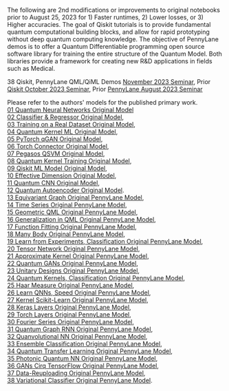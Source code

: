 The following are 2nd modifications or improvements to original notebooks prior to August 25, 2023 for 1) Faster runtimes, 2) Lower losses, or 3) Higher accuracies. The goal of Qiskit tutorials is to provide fundamental quantum computational building blocks, and allow for rapid prototyping without deep quantum computing knowledge. The objective of PennyLane demos is to offer a Quantum Differentiable programming open source software library for training the entire structure of the Quantum Model. Both libraries provide a framework for creating new R&D applications in fields such as Medical. <br>

38 Qiskit, PennyLane QML/QiML Demos [November 2023 Seminar]( ), Prior [Qiskit October 2023 Seminar](https://www.chemicalqdevice.com/all-ibm-qiskit-machine-learning-tutorials-seminar), Prior [PennyLane August 2023 Seminar](https://www.chemicalqdevice.com/all-pennylane-python-quantum-machine-learning-demos-seminar)

Please refer to the authors' models for the published primary work.<br>
[01 Quantum Neural Networks Original Model](https://github.com/qiskit-community/qiskit-machine-learning/blob/stable/0.6/docs/tutorials/01_neural_networks.ipynb)<br>
[02 Classifier & Regressor Original Model](https://github.com/qiskit-community/qiskit-machine-learning/blob/stable/0.6/docs/tutorials/02_neural_network_classifier_and_regressor.ipynb),<br>
[03 Training on a Real Dataset Original Model](https://github.com/qiskit-community/qiskit-machine-learning/blob/stable/0.6/docs/tutorials/02a_training_a_quantum_model_on_a_real_dataset.ipynb),<br>
[04 Quantum Kernel ML Original Model](https://github.com/qiskit-community/qiskit-machine-learning/blob/stable/0.6/docs/tutorials/03_quantum_kernel.ipynb),<br>
[05 PyTorch qGAN Original Model](https://github.com/qiskit-community/qiskit-machine-learning/blob/stable/0.6/docs/tutorials/04_torch_qgan.ipynb),<br>
[06 Torch Connector Original Model](https://github.com/qiskit-community/qiskit-machine-learning/blob/stable/0.6/docs/tutorials/05_torch_connector.ipynb),<br>
[07 Pegasos QSVM Original Model](https://github.com/qiskit-community/qiskit-machine-learning/blob/stable/0.6/docs/tutorials/07_pegasos_qsvc.ipynb),<br>
[08 Quantum Kernel Training Original Model](https://github.com/qiskit-community/qiskit-machine-learning/blob/stable/0.6/docs/tutorials/08_quantum_kernel_trainer.ipynb),<br>
[09 Qiskit ML Model Original Model](https://github.com/qiskit-community/qiskit-machine-learning/blob/stable/0.6/docs/tutorials/09_saving_and_loading_models.ipynb),<br>
[10 Effective Dimension Original Model](https://github.com/qiskit-community/qiskit-machine-learning/blob/stable/0.6/docs/tutorials/10_effective_dimension.ipynb),<br>
[11 Quantum CNN Original Model](https://github.com/qiskit-community/qiskit-machine-learning/blob/stable/0.6/docs/tutorials/11_quantum_convolutional_neural_networks.ipynb),<br>
[12 Quantum Autoencoder Original Model](https://github.com/qiskit-community/qiskit-machine-learning/blob/stable/0.6/docs/tutorials/12_quantum_autoencoder.ipynb). <br>
[13 Equivariant Graph Original PennyLane Model](https://pennylane.ai/qml/demos/tutorial_equivariant_graph_embedding),<br>
[14 Time Series Original PennyLane Model](https://pennylane.ai/qml/demos/tutorial_univariate_qvr), <br>
[15 Geometric QML Original PennyLane Model](https://pennylane.ai/qml/demos/tutorial_geometric_qml),<br>
[16 Generalization in QML Original PennyLane Model](https://pennylane.ai/qml/demos/tutorial_learning_few_data), <br>
[17 Function Fitting Original PennyLane Model](https://pennylane.ai/qml/demos/function_fitting_qsp),<br>
[18 Many Body Original PennyLane Model](https://pennylane.ai/qml/demos/tutorial_ml_classical_shadows),<br>
[19 Learn from Experiments, Classification Original PennyLane Model](https://pennylane.ai/qml/demos/tutorial_learning_from_experiments),<br>
[20 Tensor Network Original PennyLane Model](https://pennylane.ai/qml/demos/tutorial_tn_circuits),<br>
[21 Approximate Kernel Original PennyLane Model](https://pennylane.ai/qml/demos/tutorial_classical_kernels),<br> 
[22 Quantum GANs Original PennyLane Model](https://pennylane.ai/qml/demos/tutorial_quantum_gans),<br>
[23 Unitary Designs Original PennyLane Model](https://pennylane.ai/qml/demos/tutorial_unitary_designs),<br>
[24 Quantum Kernels, Classification Original PennyLane Model](https://pennylane.ai/qml/demos/tutorial_kernels_module),<br>
[25 Haar Measure Original PennyLane Model](https://pennylane.ai/qml/demos/tutorial_haar_measure),<br>
[26 Learn QNNs, Speed Original PennyLane Model](https://pennylane.ai/qml/demos/learning2learn),<br>
[27 Kernel Scikit-Learn Original PennyLane Model](https://pennylane.ai/qml/demos/tutorial_kernel_based_training),<br>
[28 Keras Layers Original PennyLane Model](https://pennylane.ai/qml/demos/tutorial_qnn_module_tf),<br>
[29 Torch Layers Original PennyLane Model](https://pennylane.ai/qml/demos/tutorial_qnn_module_torch),<br>
[30 Fourier Series Original PennyLane Model](https://pennylane.ai/qml/demos/tutorial_expressivity_fourier_series),<br>
[31 Quantum Graph RNN Original PennyLane Model](https://pennylane.ai/qml/demos/tutorial_qgrnn),<br>
[32 Quanvolutional NN Original PennyLane Model](https://pennylane.ai/qml/demos/tutorial_quanvolution),<br>
[33 Ensemble Classification Original PennyLane Model](https://pennylane.ai/qml/demos/ensemble_multi_qpu),<br>
[34 Quantum Transfer Learning Original PennyLane Model](https://pennylane.ai/qml/demos/tutorial_quantum_transfer_learning),<br>
[35 Photonic Quantum NN Original PennyLane Model](https://pennylane.ai/qml/demos/quantum_neural_net),<br>
[36 GANs Cirq TensorFlow Original PennyLane Model](https://pennylane.ai/qml/demos/tutorial_QGAN),<br>
[37 Data-Reuploading Original PennyLane Model](https://pennylane.ai/qml/demos/tutorial_data_reuploading_classifier),<br>
[38 Variational Classifier Original PennyLane Model](https://pennylane.ai/qml/demos/tutorial_variational_classifier).
